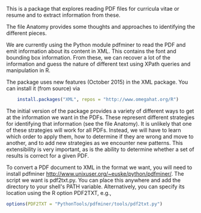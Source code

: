 This is a package that explores reading PDF files for curricula vitae or resume 
and to extract information from these.

The file Anatomy provides some thoughts and approaches to identifying the different
pieces.


We are currently using the Python module pdfminer to read the PDF and
emit information about its content in XML. This contains the font and
bounding box information.  From these, we can recover a lot of the
information and guess the nature of different text using XPath queries
and manipulation in R.

The package uses new features (October 2015) in the XML package.
You can install it (from source) via 
```R
    install.packages("XML", repos = "http://www.omegahat.org/R")
```

The initial version of the package provides a variety of different
ways to get at the information we want in the PDFs. These represent
different strategies for identifying that information (see the file
Anatomy). It is unlikely that one of these strategies will work for
all PDFs. Instead, we will have to learn which order to apply them,
how to determine if they are wrong and move to another, and to add new
strategies as we encounter new patterns.  This extensibility is very
important, as is the ability to determine whether a set of results is
correct for a given PDF.


To convert a PDF document to XML in the format we want, you will need to
install pdfminer <http://www.unixuser.org/~euske/python/pdfminer/>.
The script we want is pdf2txt.py. 
You can place this anywhere and add the directory to your shell's PATH variable.
Alternatively, you can specify its location using the R option PDF2TXT, e.g.,
```R
options(PDF2TXT = "PythonTools/pdfminer/tools/pdf2txt.py")
```


